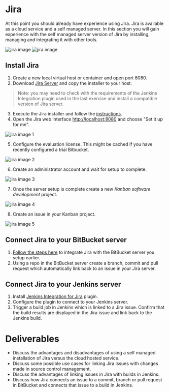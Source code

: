 # Jira

At this point you should already have experience using Jira. Jira is available as a cloud service and a self managed server. In this section you will gain experience with the self managed server version of Jira by installing, managing and integrating it with other tools.

![jira image](img-addendum/jira_light.svg ':size=400px :class=light-mode-img-center :alt= jira image; light mode')
![jira image](img-addendum/jira_dark.svg ':size=400px :class=dark-mode-img-center :alt= jira image; dark mode')

## Install Jira

1. Create a new local virtual host or container and open port 8080.
2. Download [Jira Server](https://www.atlassian.com/software/jira/download) and copy the installer to your host.

> Note: you may need to check with the requirements of the Jenkins Integration plugin used in the last exercise and install a compatible version of Jira server.

3. Execute the Jira installer and follow the [instructions](https://confluence.atlassian.com/display/ALLDOC/Latest+JIRA+installation+documentation).
4. Open the Jira web interface [http://localhost:8080](http://localhost:8080) and choose "Set it up for me".

![jira image 1](img-addendum/jira1.webp ':class=img-shadow-center :alt= jira image 1')

5. Configure the evaluation license. This might be cached if you have recently configured a trial Bitbucket.

![jira image 2](img-addendum/jira2.webp ':class=img-shadow-center :alt= jira image 2')

6. Create an administrator account and wait for setup to complete.

![jira image 3](img-addendum/jira3.webp ':class=img-shadow-center :alt= jira image 3')

7. Once the server setup is complete create a new *Kanban software development* project.

![jira image 4](img-addendum/jira4.webp ':class=img-shadow-center :alt= jira image 4')

8. Create an issue in your Kanban project.

![jira image 5](img-addendum/jira5.webp ':class=img-shadow-center :alt= jira image 5')

## Connect Jira to your BitBucket server

1. [Follow the steps here](https://confluence.atlassian.com/bitbucketserver/linking-bitbucket-server-with-jira-776640408.html) to integrate Jira with the BitBucket server you setup earlier.
2. Using a repo in the BitBucket server create a branch, commit and pull request which automatically link back to an issue in your Jira server.

## Connect Jira to your Jenkins server

1. Install [Jenkins Integration for Jira](https://marketplace.atlassian.com/plugins/com.marvelution.jira.plugins.jenkins/server/overview) plugin.
2. Configure the plugin to connect to your Jenkins server.
3. Trigger a build job in Jenkins which is linked to a Jira issue. Confirm that the build results are displayed in the Jira issue and link back to the Jenkins build.

# Deliverables

- Discuss the advantages and disadvantages of using a self managed installation of Jira versus the cloud hosted service.
- Discuss some possible use cases for linking Jira issues with changes made in source control management.
- Discuss the advantages of linking issues in Jira with builds in Jenkins.
- Discuss how Jira connects an issue to a commit, branch or pull request in BitBucket and connects that issue to a build in Jenkins.
